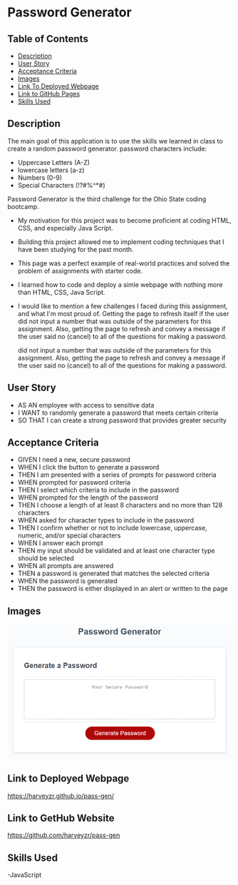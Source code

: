 # Password Generator

## Table of Contents

 - [Description](#description)
 - [User Story](#user-story)
 - [Acceptance Criteria](#acceptance-criteria)
 - [Images](#images)
 - [Link To Deployed Webpage](#link-to-deployed-webpage)
 - [Link to GitHub Pages ](#link-to-gethub-website)
 - [Skills Used](#skills-used)

 ## Description
The main goal of this application is to use the skills we learned in class to create a random password generator. password characters include:
- Uppercase Letters (A-Z)
- lowercase letters (a-z)
- Numbers (0-9)
- Special Characters (!?#%^*#)

Password Generator is the third challenge for the Ohio State coding bootcamp.
-	My motivation for this project was to become proficient at coding HTML, CSS, and especially Java Script.  
-	Building this project allowed me to implement coding techniques that I have been studying for the past month. 
-	This page was a perfect example of real-world practices and solved the problem of assignments with starter code. 
-	I learned how to code and deploy a simle webpage with nothing more than HTML, CSS, Java Script. 

- I would like to mention a few challenges I faced during this assignment, and what I'm most proud of. Getting the page to refresh itself if the user
  did not input a number that was outside of the parameters for this assignment. Also, getting the page to refresh and convey a message if the user
  said no (cancel) to all of the questions for making a password. 
  
  did not input a number that was outside of the parameters for this assignment. Also, getting the page to refresh and convey a message if the user
  said no (cancel) to all of the questions for making a password. 



 ## User Story
- AS AN employee with access to sensitive data
- I WANT to randomly generate a password that meets certain criteria
- SO THAT I can create a strong password that provides greater security
 ## Acceptance Criteria
- GIVEN I need a new, secure password
- WHEN I click the button to generate a password
- THEN I am presented with a series of prompts for password criteria
- WHEN prompted for password criteria
- THEN I select which criteria to include in the password
- WHEN prompted for the length of the password
- THEN I choose a length of at least 8 characters and no more than 128 characters
- WHEN asked for character types to include in the password
- THEN I confirm whether or not to include lowercase, uppercase, numeric, and/or special characters
- WHEN I answer each prompt
- THEN my input should be validated and at least one character type should be selected
- WHEN all prompts are answered
- THEN a password is generated that matches the selected criteria
- WHEN the password is generated
- THEN the password is either displayed in an alert or written to the page

 ## Images
![Website Preview](assets\img\03-javascript-homework-demo.png)

 ## Link to Deployed Webpage
https://harveyzr.github.io/pass-gen/
 
## Link to GetHub Website
https://github.com/harveyzr/pass-gen

 ## Skills Used
-JavaScript


